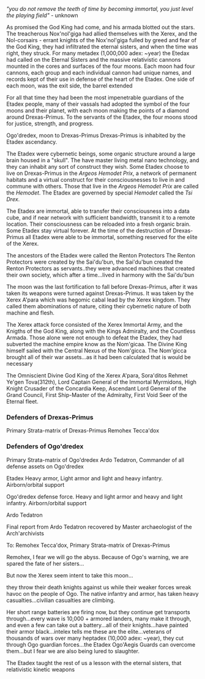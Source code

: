 _"you do not remove the teeth of time by becoming immortal, you just level the playing field"_ - unknown

As promised the God King had come, and his armada blotted out the stars. The treacherous Nox'nol'giga had allied themselves with the Xerex, and the Nol-corsairs - errant knights of the Nox'nol'giga fulled by greed and fear of the God King, they had infiltrated the eternal sisters, and when the time was right, they struck. For many metadex (1,000,000 adex: ~year) the Etedax had called on the Eternal Sisters and the massive relativistic cannons mounted in the cores and surfaces of the four moons. Each moon had four cannons, each group and each individual cannon had unique names, and records kept of their use in defense of the heart of the Etadex. One side of each moon, was the exit side, the barrel extended

For all that time they had been the most impenetrable guardians of the Etadex people, many of their vassals had adopted the symbol of the four moons and their planet, with each moon making the points of a diamond around Drexas-Primus. To the servants of the Etadex, the four moons stood for justice, strength, and progress.

Ogo'dredex, moon to Drexas-Primus
Drexas-Primus is inhabited by the Etadex ascendancy.

The Etadex were cybernetic beings, some organic structure around a large brain housed in a "skull". The have master living metal nano technology, and they can inhabit any sort of construct they wish. Some Etadex choose to live on Drexas-Primus in the _Argeos Hemodet Prix_, a network of permanent habitats and a virtual construct for their consciousnesses to live in and commune with others. Those that live in the _Argeos Hemodet Prix_ are called the _Hemodet_. The Etadex are governed by special _Hemodet_ called the _Tsi Drex_.

The Etadex are immortal, able to transfer their consciousness into a data cube, and if near network with sufficient bandwidth, transmit it to a remote location. Their consciousness can be reloaded into a fresh organic brain. Some Etadex stay virtual forever. At the time of the destruction of Drexas-Primus all Etadex were able to be immortal, something reserved for the elite of the Xerex.

The ancestors of the Etadex were called the Renton Protectors
The Renton Protectors were created by the Sai'du'bun, the Sai'du'bun created the Renton Protectors as servants..they were advanced machines that created their own society, which after a time...lived in harmony with the Sai'du'bun

The moon was the last fortification to fall before Drexas-Primus, after it was taken its weapons were turned against Drexas-Primus. It was taken by the Xerex A'para which was hegomic cabal lead by the Xerex kingdom. They called them abominations of nature, citing their cybernetic nature of both machine and flesh.

The Xerex attack force consisted of the Xerex Immortal Army, and the Knigths of the God King, along with the Kings Admiralty, and the Countless Armada. Those alone were not enough to defeat the Etadex, they had subverted the machine empire know as the Nom'gicaa. The Divine King himself sailed with the Central Nexus of the Nom'gicca. The Nom'gicca brought all of their war assets...as it had been calculated that is would be necessary

The Omniscient Divine God King of the Xerex A'para, Sora'ditos Rehmet Ye'gen Tova(312th), Lord Captain General of the Immortal Myrmidons, High Knight Crusader of the Concardia Keep, Ascendant Lord General of the Grand Council, First Ship-Master of the Admiralty, First Void Seer of the Eternal fleet.



### Defenders of Drexas-Primus

Primary Strata-matrix of Drexas-Primus Remohex Tecca'dox

### Defenders of Ogo'dredex

Primary Strata-matrix of Ogo'dredex Ardo Tedatron, Commander of all defense assets on Ogo'dredex



Etadex Heavy armor, Light armor and light and heavy infantry. Airborn/orbital support

Ogo'dredex defense force. Heavy and light armor and heavy and light infantry. Airborn/orbital support

Ardo Tedatron

Final report from Ardo Tedatron recovered by Master archaeologist of the Arch'archivists

To: Remohex Tecca'dox, Primary Strata-matrix of Drexas-Primus

Remohex, I fear we will go the abyss. Because of Ogo's warning, we are spared the fate of her sisters...

But now the Xerex seem intent to take this moon...

they throw their death knights against us while their weaker forces wreak havoc on the people of Ogo. The native infantry and armor, has taken heavy casualties...civilian casualties are climbing.










Her short range batteries are firing now, but they continue get transports through...every wave is 10,000 + armored landers, many make it through, and even a few can take out a battery...all of their knights...have painted their armor black...intelex tells me these are the elite...veterans of thousands of wars over many heptadex (10,000 adex: ~year), they cut through Ogo guardian forces...the Etadex Ogo'Aegis Guards can overcome them...but I fear we are also being lured to slaughter.












The Etadex taught the rest of us a lesson with the eternal sisters, that relativistic kinetic weapons
